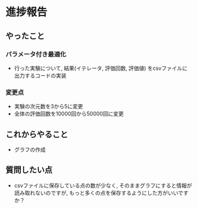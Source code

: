 # 進捗報告

## やったこと
### パラメータ付き最適化
- 行った実験について, 結果(イテレータ, 評価回数, 評価値) をcsvファイルに出力するコードの実装

### 変更点
- 実験の次元数を3から5に変更
- 全体の評価回数を10000回から50000回に変更

## これからやること
- グラフの作成

## 質問したい点
- csvファイルに保存している点の数が少なく, そのままグラフにすると情報が読み取れないのですが, もっと多くの点を保存するようにした方がいいですか？

